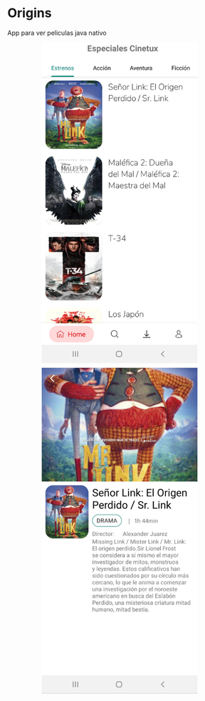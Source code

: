 # Origins
App para ver peliculas java nativo
<p align="center"> <img src="https://github.com/alexander-jp/Origins/blob/master/app/src/main/screenshots/20191023_212244.jpg" width="350"/> <img src="https://github.com/alexander-jp/Origins/blob/master/app/src/main/screenshots/20191023_212557.jpg" width="350"/> </p>
 <!- ![Screenshot](https://github.com/alexander-jp/Origins/blob/master/app/src/main/screenshots/20191023_212244.jpg) ->
